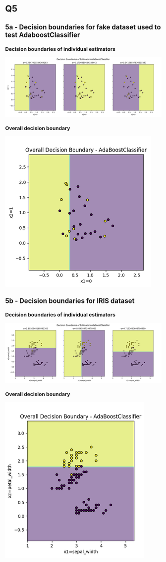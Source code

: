 # Q5

## 5a - Decision boundaries for fake dataset used to test AdaboostClassifier

### Decision boundaries of individual estimators
![random-individual](images/5a1.png)

### Overall decision boundary
![random-overall](images/5a2.png)


## 5b - Decision boundaries for IRIS dataset

### Decision boundaries of individual estimators
![iris-individual](images/5b1.png)

### Overall decision boundary
![iris-overall](images/5b2.png)
